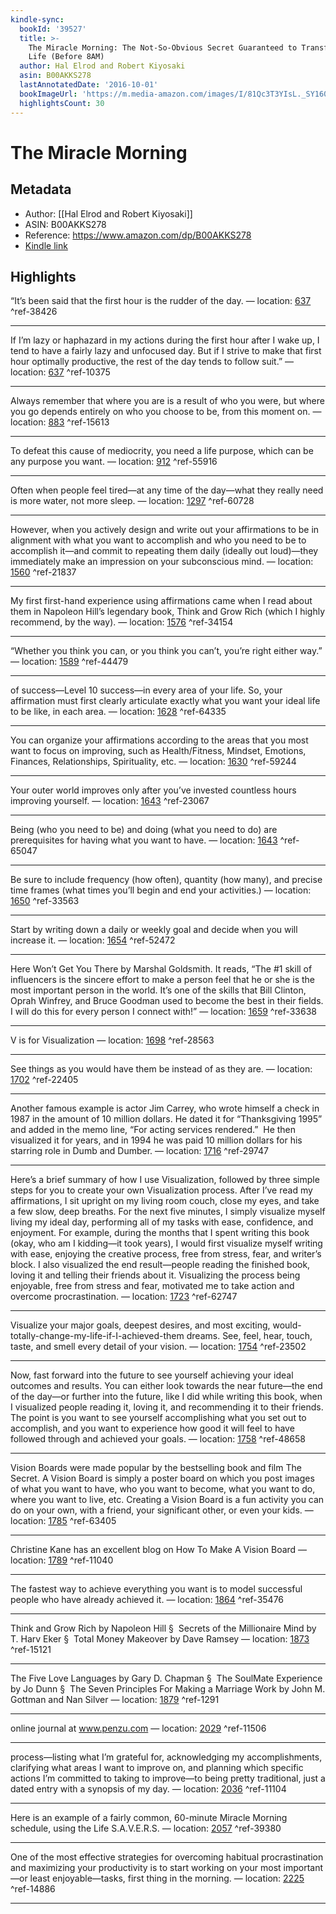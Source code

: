 ```yaml
---
kindle-sync:
  bookId: '39527'
  title: >-
    The Miracle Morning: The Not-So-Obvious Secret Guaranteed to Transform Your
    Life (Before 8AM)
  author: Hal Elrod and Robert Kiyosaki
  asin: B00AKKS278
  lastAnnotatedDate: '2016-10-01'
  bookImageUrl: 'https://m.media-amazon.com/images/I/81Qc3T3YIsL._SY160.jpg'
  highlightsCount: 30
---
```

# The Miracle Morning
## Metadata
* Author: [[Hal Elrod and Robert Kiyosaki]]
* ASIN: B00AKKS278
* Reference: https://www.amazon.com/dp/B00AKKS278
* [Kindle link](kindle://book?action=open&asin=B00AKKS278)

## Highlights
“It’s been said that the first hour is the rudder of the day. — location: [637](kindle://book?action=open&asin=B00AKKS278&location=637) ^ref-38426

---
If I’m lazy or haphazard in my actions during the first hour after I wake up, I tend to have a fairly lazy and unfocused day. But if I strive to make that first hour optimally productive, the rest of the day tends to follow suit.” — location: [637](kindle://book?action=open&asin=B00AKKS278&location=637) ^ref-10375

---
Always remember that where you are is a result of who you were, but where you go depends entirely on who you choose to be, from this moment on. — location: [883](kindle://book?action=open&asin=B00AKKS278&location=883) ^ref-15613

---
To defeat this cause of mediocrity, you need a life purpose, which can be any purpose you want. — location: [912](kindle://book?action=open&asin=B00AKKS278&location=912) ^ref-55916

---
Often when people feel tired—at any time of the day—what they really need is more water, not more sleep. — location: [1297](kindle://book?action=open&asin=B00AKKS278&location=1297) ^ref-60728

---
However, when you actively design and write out your affirmations to be in alignment with what you want to accomplish and who you need to be to accomplish it—and commit to repeating them daily (ideally out loud)—they immediately make an impression on your subconscious mind. — location: [1560](kindle://book?action=open&asin=B00AKKS278&location=1560) ^ref-21837

---
My first first-hand experience using affirmations came when I read about them in Napoleon Hill’s legendary book, Think and Grow Rich (which I highly recommend, by the way). — location: [1576](kindle://book?action=open&asin=B00AKKS278&location=1576) ^ref-34154

---
“Whether you think you can, or you think you can’t, you’re right either way.” — location: [1589](kindle://book?action=open&asin=B00AKKS278&location=1589) ^ref-44479

---
of success—Level 10 success—in every area of your life. So, your affirmation must first clearly articulate exactly what you want your ideal life to be like, in each area. — location: [1628](kindle://book?action=open&asin=B00AKKS278&location=1628) ^ref-64335

---
You can organize your affirmations according to the areas that you most want to focus on improving, such as Health/Fitness, Mindset, Emotions, Finances, Relationships, Spirituality, etc. — location: [1630](kindle://book?action=open&asin=B00AKKS278&location=1630) ^ref-59244

---
Your outer world improves only after you’ve invested countless hours improving yourself. — location: [1643](kindle://book?action=open&asin=B00AKKS278&location=1643) ^ref-23067

---
Being (who you need to be) and doing (what you need to do) are prerequisites for having what you want to have. — location: [1643](kindle://book?action=open&asin=B00AKKS278&location=1643) ^ref-65047

---
Be sure to include frequency (how often), quantity (how many), and precise time frames (what times you’ll begin and end your activities.) — location: [1650](kindle://book?action=open&asin=B00AKKS278&location=1650) ^ref-33563

---
Start by writing down a daily or weekly goal and decide when you will increase it. — location: [1654](kindle://book?action=open&asin=B00AKKS278&location=1654) ^ref-52472

---
Here Won’t Get You There by Marshal Goldsmith. It reads, “The #1 skill of influencers is the sincere effort to make a person feel that he or she is the most important person in the world. It’s one of the skills that Bill Clinton, Oprah Winfrey, and Bruce Goodman used to become the best in their fields. I will do this for every person I connect with!” — location: [1659](kindle://book?action=open&asin=B00AKKS278&location=1659) ^ref-33638

---
V is for Visualization — location: [1698](kindle://book?action=open&asin=B00AKKS278&location=1698) ^ref-28563

---
See things as you would have them be instead of as they are. — location: [1702](kindle://book?action=open&asin=B00AKKS278&location=1702) ^ref-22405

---
Another famous example is actor Jim Carrey, who wrote himself a check in 1987 in the amount of 10 million dollars. He dated it for “Thanksgiving 1995” and added in the memo line, “For acting services rendered.”  He then visualized it for years, and in 1994 he was paid 10 million dollars for his starring role in Dumb and Dumber. — location: [1716](kindle://book?action=open&asin=B00AKKS278&location=1716) ^ref-29747

---
Here’s a brief summary of how I use Visualization, followed by three simple steps for you to create your own Visualization process. After I’ve read my affirmations, I sit upright on my living room couch, close my eyes, and take a few slow, deep breaths. For the next five minutes, I simply visualize myself living my ideal day, performing all of my tasks with ease, confidence, and enjoyment. For example, during the months that I spent writing this book (okay, who am I kidding—it took years), I would first visualize myself writing with ease, enjoying the creative process, free from stress, fear, and writer’s block. I also visualized the end result—people reading the finished book, loving it and telling their friends about it. Visualizing the process being enjoyable, free from stress and fear, motivated me to take action and overcome procrastination. — location: [1723](kindle://book?action=open&asin=B00AKKS278&location=1723) ^ref-62747

---
Visualize your major goals, deepest desires, and most exciting, would-totally-change-my-life-if-I-achieved-them dreams. See, feel, hear, touch, taste, and smell every detail of your vision. — location: [1754](kindle://book?action=open&asin=B00AKKS278&location=1754) ^ref-23502

---
Now, fast forward into the future to see yourself achieving your ideal outcomes and results. You can either look towards the near future—the end of the day—or further into the future, like I did while writing this book, when I visualized people reading it, loving it, and recommending it to their friends. The point is you want to see yourself accomplishing what you set out to accomplish, and you want to experience how good it will feel to have followed through and achieved your goals. — location: [1758](kindle://book?action=open&asin=B00AKKS278&location=1758) ^ref-48658

---
Vision Boards were made popular by the bestselling book and film The Secret. A Vision Board is simply a poster board on which you post images of what you want to have, who you want to become, what you want to do, where you want to live, etc. Creating a Vision Board is a fun activity you can do on your own, with a friend, your significant other, or even your kids. — location: [1785](kindle://book?action=open&asin=B00AKKS278&location=1785) ^ref-63405

---
Christine Kane has an excellent blog on How To Make A Vision Board — location: [1789](kindle://book?action=open&asin=B00AKKS278&location=1789) ^ref-11040

---
The fastest way to achieve everything you want is to model successful people who have already achieved it. — location: [1864](kindle://book?action=open&asin=B00AKKS278&location=1864) ^ref-35476

---
Think and Grow Rich by Napoleon Hill §  Secrets of the Millionaire Mind by T. Harv Eker §  Total Money Makeover by Dave Ramsey — location: [1873](kindle://book?action=open&asin=B00AKKS278&location=1873) ^ref-15121

---
The Five Love Languages by Gary D. Chapman §  The SoulMate Experience by Jo Dunn §  The Seven Principles For Making a Marriage Work by John M. Gottman and Nan Silver — location: [1879](kindle://book?action=open&asin=B00AKKS278&location=1879) ^ref-1291

---
online journal at www.penzu.com — location: [2029](kindle://book?action=open&asin=B00AKKS278&location=2029) ^ref-11506

---
process—listing what I’m grateful for, acknowledging my accomplishments, clarifying what areas I want to improve on, and planning which specific actions I’m committed to taking to improve—to being pretty traditional, just a dated entry with a synopsis of my day. — location: [2036](kindle://book?action=open&asin=B00AKKS278&location=2036) ^ref-11104

---
Here is an example of a fairly common, 60-minute Miracle Morning schedule, using the Life S.A.V.E.R.S. — location: [2057](kindle://book?action=open&asin=B00AKKS278&location=2057) ^ref-39380

---
One of the most effective strategies for overcoming habitual procrastination and maximizing your productivity is to start working on your most important—or least enjoyable—tasks, first thing in the morning. — location: [2225](kindle://book?action=open&asin=B00AKKS278&location=2225) ^ref-14886

---
